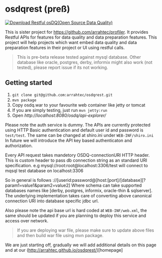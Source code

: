 # osdqrest (preß)   

[![Download Restful osDQ(Open Source Data Quality) ](https://a.fsdn.com/con/app/sf-download-button)](https://sourceforge.net/projects/restful-api-for-osdq/files/latest/download)

  This is sister project for https://github.com/arrahtec/profiler. It provides Restful APIs for features for data quality and data preparation features. This project will help projects which want embed data quality and data preparation features in their project or UI using restful calls.

> This is pre-beta release tested against mysql database. Other database like oracle, postgres, derby, informix might also
> work (not tested), please report issue if its not working. 


## Getting started
  1. `git clone git@github.com:arrahtec/osdqrest.git`
  2. `mvn package`
  3. Copy osdq.war to your favourite web container like jetty or tomcat
  4. If you are simply testing, just run `mvn jetty:run` 
  5. Open *http://localhost:8080/osdq/api-explorer/*

Please note the auth service is dummy. The APIs are currently protected using HTTP Basic authentication and default user id and password is `test/test`. The same can be changed at shiro.ini under `WEB-INF/shiro.ini` In future we will introduce the API key based authenticaton and authorization. 

Every API request takes mandetory OSDQ-connectionURI HTTP header. This is custom header to pass db connection string as an standard URI specification. e.g mysql://root:root@localhost:3306/test will connect to mqsql test database on localhost:3306 

So in general is follows <schema>://[userid:password@]host:[port]/[database][?param1=value1&param2=value2]
Where schema can take supported databases names like [derby, postgres, informix, oracle-thin & sqlserver]. The underlying implementation takes care of converting above canonical connection URI into database specific jdbc url. 


Also please note the api base url is hard coded at `WEB-INF/web.xml`, the same should be updated if you are planning to deploy this service and access over network.

> If you are deploying war file, please make sure to update above files and then build war file using mvn package.


We are just starting off, gradually we will add additional details on this page and at our (http://arrahtec.github.io/osdqrest/)[homepage]
